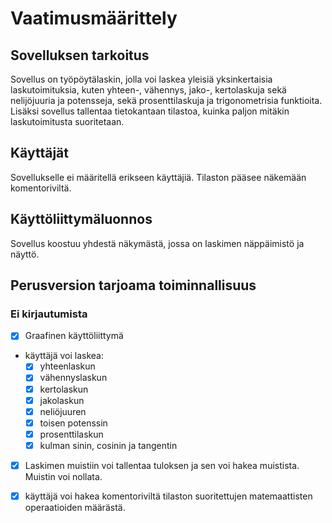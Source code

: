 # Vaatimusmäärittely

## Sovelluksen tarkoitus

Sovellus on työpöytälaskin, jolla voi laskea yleisiä yksinkertaisia laskutoimituksia, kuten yhteen-, vähennys, jako-, kertolaskuja sekä nelijöjuuria ja potensseja, sekä prosenttilaskuja ja trigonometrisia funktioita.
Lisäksi sovellus tallentaa tietokantaan tilastoa, kuinka paljon mitäkin laskutoimitusta suoritetaan.

## Käyttäjät

Sovellukselle ei määritellä erikseen käyttäjiä. Tilaston pääsee näkemään komentoriviltä.

## Käyttöliittymäluonnos

Sovellus koostuu yhdestä näkymästä, jossa on laskimen näppäimistö ja näyttö. 


## Perusversion tarjoama toiminnallisuus

### Ei kirjautumista

- [x] Graafinen käyttöliittymä
- käyttäjä voi laskea:
  - [x] yhteenlaskun 
  - [x] vähennyslaskun
  - [x] kertolaskun
  - [x] jakolaskun
  - [x] neliöjuuren
  - [x] toisen potenssin  
  - [x] prosenttilaskun
  - [x] kulman sinin, cosinin ja tangentin 
- [x] Laskimen muistiin voi tallentaa tuloksen ja sen voi hakea muistista. Muistin voi nollata.
- [x] käyttäjä voi hakea komentoriviltä tilaston suoritettujen matemaattisten operaatioiden määrästä.


